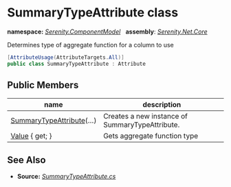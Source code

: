 # SummaryTypeAttribute class
**namespace:** *[Serenity.ComponentModel](../README.md#serenity.componentmodel-namespace)*   **assembly**: *[Serenity.Net.Core](../README.md)*

Determines type of aggregate function for a column to use

```csharp
[AttributeUsage(AttributeTargets.All)]
public class SummaryTypeAttribute : Attribute
```

## Public Members

| name | description |
| --- | --- |
| [SummaryTypeAttribute](SummaryTypeAttribute/SummaryTypeAttribute.md)(…) | Creates a new instance of SummaryTypeAttribute. |
| [Value](SummaryTypeAttribute/Value.md) { get; } | Gets aggregate function type |

## See Also

* **Source:** *[SummaryTypeAttribute.cs](https://github.com/serenity-is/Serenity/blob/master/src/Serenity.Net.Core/ComponentModel/Columns/SummaryTypeAttribute.cs)*